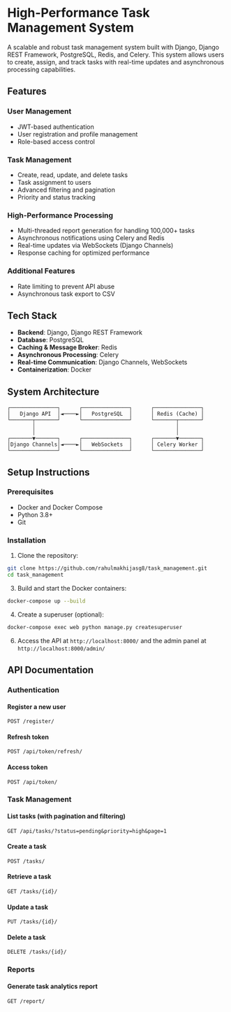 # High-Performance Task Management System

A scalable and robust task management system built with Django, Django REST Framework, PostgreSQL, Redis, and Celery. This system allows users to create, assign, and track tasks with real-time updates and asynchronous processing capabilities.

## Features

### User Management
- JWT-based authentication
- User registration and profile management
- Role-based access control

### Task Management
- Create, read, update, and delete tasks
- Task assignment to users
- Advanced filtering and pagination
- Priority and status tracking

### High-Performance Processing
- Multi-threaded report generation for handling 100,000+ tasks
- Asynchronous notifications using Celery and Redis
- Real-time updates via WebSockets (Django Channels)
- Response caching for optimized performance

### Additional Features
- Rate limiting to prevent API abuse
- Asynchronous task export to CSV

## Tech Stack

- **Backend**: Django, Django REST Framework
- **Database**: PostgreSQL
- **Caching & Message Broker**: Redis
- **Asynchronous Processing**: Celery
- **Real-time Communication**: Django Channels, WebSockets
- **Containerization**: Docker

## System Architecture

```
┌───────────────┐      ┌───────────────┐      ┌───────────────┐
│   Django API  │◄────►│   PostgreSQL  │      │ Redis (Cache) │
└───────┬───────┘      └───────────────┘      └───────┬───────┘
        │                                             │
        │                                             │
┌───────▼───────┐      ┌───────────────┐      ┌───────▼───────┐
│Django Channels│◄────►│   WebSockets  │      │ Celery Worker │
└───────────────┘      └───────────────┘      └───────────────┘
```

## Setup Instructions

### Prerequisites
- Docker and Docker Compose
- Python 3.8+
- Git

### Installation

1. Clone the repository:
```bash
git clone https://github.com/rahulmakhijasg8/task_management.git
cd task_management
```

3. Build and start the Docker containers:
```bash
docker-compose up --build
```

4. Create a superuser (optional):
```bash
docker-compose exec web python manage.py createsuperuser
```

6. Access the API at `http://localhost:8000/` and the admin panel at `http://localhost:8000/admin/`

## API Documentation

### Authentication

#### Register a new user
```
POST /register/
```

#### Refresh token
```
POST /api/token/refresh/
```

#### Access token
```
POST /api/token/
```

### Task Management

#### List tasks (with pagination and filtering)
```
GET /api/tasks/?status=pending&priority=high&page=1
```

#### Create a task
```
POST /tasks/
```

#### Retrieve a task
```
GET /tasks/{id}/
```

#### Update a task
```
PUT /tasks/{id}/
```

#### Delete a task
```
DELETE /tasks/{id}/
```

### Reports

#### Generate task analytics report
```
GET /report/
```